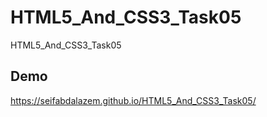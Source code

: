 # HTML5_And_CSS3_Task05
HTML5_And_CSS3_Task05

## Demo
<https://seifabdalazem.github.io/HTML5_And_CSS3_Task05/>
